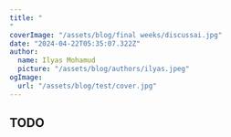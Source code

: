 ```yaml
---
title: "
"
coverImage: "/assets/blog/final weeks/discussai.jpg"
date: "2024-04-22T05:35:07.322Z"
author:
  name: Ilyas Mohamud
  picture: "/assets/blog/authors/ilyas.jpeg"
ogImage:
  url: "/assets/blog/test/cover.jpg"
---
```


## TODO
